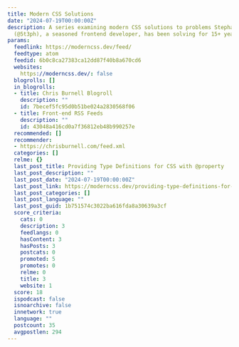 ```yaml
---
title: Modern CSS Solutions
date: "2024-07-19T00:00:00Z"
description: A series examining modern CSS solutions to problems Stephanie Eckles
  (@5t3ph), a seasoned frontend developer, has been solving for 15+ years.
params:
  feedlink: https://moderncss.dev/feed/
  feedtype: atom
  feedid: 6b0c8ca27383ca12dd87f40b8a670cd6
  websites:
    https://moderncss.dev/: false
  blogrolls: []
  in_blogrolls:
  - title: Chris Burnell Blogroll
    description: ""
    id: 7becef5fc95d0b51be024a2830568f06
  - title: Front-end RSS Feeds
    description: ""
    id: 43048a416cd0a7f36812eb48b990257e
  recommended: []
  recommender:
  - https://chrisburnell.com/feed.xml
  categories: []
  relme: {}
  last_post_title: Providing Type Definitions for CSS with @property
  last_post_description: ""
  last_post_date: "2024-07-19T00:00:00Z"
  last_post_link: https://moderncss.dev/providing-type-definitions-for-css-with-at-property/
  last_post_categories: []
  last_post_language: ""
  last_post_guid: 1b751574c3022ba616fda8a30639a3cf
  score_criteria:
    cats: 0
    description: 3
    feedlangs: 0
    hasContent: 3
    hasPosts: 3
    postcats: 0
    promoted: 5
    promotes: 0
    relme: 0
    title: 3
    website: 1
  score: 18
  ispodcast: false
  isnoarchive: false
  innetwork: true
  language: ""
  postcount: 35
  avgpostlen: 294
---
```

